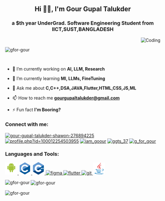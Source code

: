
<h2 align="center">Hi 👋🏽, I'm Gour Gupal Talukder</h2>
<h3 align="center">a $th year UnderGrad. Software Engineering Student from IICT,SUST,BANGLADESH</h3>
<p align="right"><img alt="Coding" width="350" src = "https://media.giphy.com/media/qgQUggAC3Pfv687qPC/giphy.gif"> 
<p align="left"> <img src="https://komarev.com/ghpvc/?username=gfor-gour&label=Profile%20views&color=0e75b6&style=flat" alt="gfor-gour" /> </p>

<p align="left"> <a href="https://twitter.com/" target="blank"><img src="https://img.shields.io/twitter/follow/?logo=twitter&style=for-the-badge" alt="" /></a> </p>

- 🔭 I’m currently working on **AI, LLM, Research**

- 🌱 I’m currently learning **Ml, LLMs,  FineTuning**

- 💬 Ask me about **C,C++,DSA,JAVA,Flutter,HTML,CSS,JS,ML**

- 📫 How to reach me **gourgupaltalukder@gmail.com**

- ⚡ Fun fact **I'm Booring?**

<h3 align="left">Connect with me:</h3>
<p align="left">
<a href="https://linkedin.com/in/gour-gupal-talukder-shawon-276894225" target="blank"><img align="center" src="https://raw.githubusercontent.com/rahuldkjain/github-profile-readme-generator/master/src/images/icons/Social/linked-in-alt.svg" alt="gour-gupal-talukder-shawon-276894225" height="30" width="40" /></a>
<a href="https://fb.com/profile.php?id=100012254503955" target="blank"><img align="center" src="https://raw.githubusercontent.com/rahuldkjain/github-profile-readme-generator/master/src/images/icons/Social/facebook.svg" alt="profile.php?id=100012254503955" height="30" width="40" /></a>
<a href="https://instagram.com/iam_goour" target="blank"><img align="center" src="https://raw.githubusercontent.com/rahuldkjain/github-profile-readme-generator/master/src/images/icons/Social/instagram.svg" alt="iam_goour" height="30" width="40" /></a>
<a href="https://codeforces.com/profile/ggts_37" target="blank"><img align="center" src="https://raw.githubusercontent.com/rahuldkjain/github-profile-readme-generator/master/src/images/icons/Social/codeforces.svg" alt="ggts_37" height="30" width="40" /></a>
<a href="https://www.leetcode.com/g_for_gour" target="blank"><img align="center" src="https://raw.githubusercontent.com/rahuldkjain/github-profile-readme-generator/master/src/images/icons/Social/leet-code.svg" alt="g_for_gour" height="30" width="40" /></a>
</p>

<h3 align="left">Languages and Tools:</h3>
<p align="left"> <a href="https://developer.android.com" target="_blank" rel="noreferrer"> <img src="https://raw.githubusercontent.com/devicons/devicon/master/icons/android/android-original-wordmark.svg" alt="android" width="40" height="40"/> </a> <a href="https://www.cprogramming.com/" target="_blank" rel="noreferrer"> <img src="https://raw.githubusercontent.com/devicons/devicon/master/icons/c/c-original.svg" alt="c" width="40" height="40"/> </a> <a href="https://www.w3schools.com/cpp/" target="_blank" rel="noreferrer"> <img src="https://raw.githubusercontent.com/devicons/devicon/master/icons/cplusplus/cplusplus-original.svg" alt="cplusplus" width="40" height="40"/> </a> <a href="https://www.figma.com/" target="_blank" rel="noreferrer"> <img src="https://www.vectorlogo.zone/logos/figma/figma-icon.svg" alt="figma" width="40" height="40"/> </a> <a href="https://flutter.dev" target="_blank" rel="noreferrer"> <img src="https://www.vectorlogo.zone/logos/flutterio/flutterio-icon.svg" alt="flutter" width="40" height="40"/> </a> <a href="https://git-scm.com/" target="_blank" rel="noreferrer"> <img src="https://www.vectorlogo.zone/logos/git-scm/git-scm-icon.svg" alt="git" width="40" height="40"/> </a> <a href="https://www.java.com" target="_blank" rel="noreferrer"> <img src="https://raw.githubusercontent.com/devicons/devicon/master/icons/java/java-original.svg" alt="java" width="40" height="40"/> </a> </p>

<p><img align="left" src="https://github-readme-stats.vercel.app/api/top-langs?username=gfor-gour&show_icons=true&locale=en&layout=compact" alt="gfor-gour" /></p>

<p>&nbsp;<img align="center" src="https://github-readme-stats.vercel.app/api?username=gfor-gour&show_icons=true&locale=en" alt="gfor-gour" /></p>

<p><img align="center" src="https://github-readme-streak-stats.herokuapp.com/?user=gfor-gour&" alt="gfor-gour" /></p>
